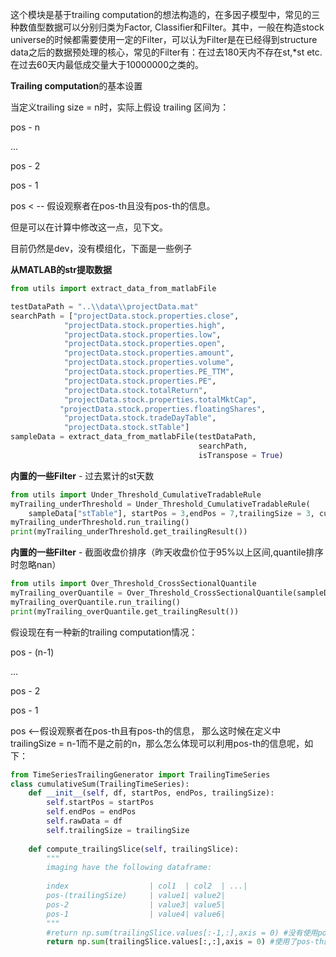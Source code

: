 这个模块是基于trailing computation的想法构造的，在多因子模型中，常见的三种数值型数据可以分别归类为Factor, Classifier和Filter。其中，一般在构造stock universe的时候都需要使用一定的Filter，可以认为Filter是在已经得到structure data之后的数据预处理的核心，常见的Filter有：在过去180天内不存在st,*st etc. 在过去60天内最低成交量大于10000000之类的。



**Trailing computation**的基本设置

当定义trailing size = n时，实际上假设 trailing 区间为：

pos - n

...

pos - 2

pos - 1

pos < -- 假设观察者在pos-th且没有pos-th的信息。

但是可以在计算中修改这一点，见下文。



目前仍然是dev，没有模组化，下面是一些例子

**从MATLAB的str提取数据**

```Python
from utils import extract_data_from_matlabFile

testDataPath = "..\\data\\projectData.mat"
searchPath = ["projectData.stock.properties.close",
            "projectData.stock.properties.high",
            "projectData.stock.properties.low",
            "projectData.stock.properties.open",
            "projectData.stock.properties.amount",
            "projectData.stock.properties.volume",
            "projectData.stock.properties.PE_TTM",
            "projectData.stock.properties.PE",
            "projectData.stock.totalReturn",
            "projectData.stock.properties.totalMktCap",
           "projectData.stock.properties.floatingShares",
            "projectData.stock.tradeDayTable",
            "projectData.stock.stTable"]
sampleData = extract_data_from_matlabFile(testDataPath, 
                                          searchPath,
                                          isTranspose = True)
```



**内置的一些Filter** - 过去累计的st天数

```Python
from utils import Under_Threshold_CumulativeTradableRule
myTrailing_underThreshold = Under_Threshold_CumulativeTradableRule(
    sampleData["stTable"], startPos = 3,endPos = 7,trailingSize = 3, cumulationThreshold = 7)
myTrailing_underThreshold.run_trailing()
print(myTrailing_underThreshold.get_trailingResult())
```



**内置的一些Filter** - 截面收盘价排序（昨天收盘价位于95%以上区间,quantile排序时忽略nan）

```Python
from utils import Over_Threshold_CrossSectionalQuantile
myTrailing_overQuantile = Over_Threshold_CrossSectionalQuantile(sampleData["close"], startPos = 3, endPos = 7, quantileThreshold = 0.95, trailingSize = 2)
myTrailing_overQuantile.run_trailing()
print(myTrailing_overQuantile.get_trailingResult())
```



假设现在有一种新的trailing computation情况：

pos - (n-1)

...

pos - 2

pos - 1

pos <--假设观察者在pos-th且有pos-th的信息， 那么这时候在定义中trailingSize = n-1而不是之前的n，那么怎么体现可以利用pos-th的信息呢，如下：

```Python
from TimeSeriesTrailingGenerator import TrailingTimeSeries
class cumulativeSum(TrailingTimeSeries):
    def __init__(self, df, startPos, endPos, trailingSize):
        self.startPos = startPos
        self.endPos = endPos
        self.rawData = df
        self.trailingSize = trailingSize
    
    def compute_trailingSlice(self, trailingSlice):
        """
        imaging have the following dataframe:
            
        index 				   | col1  | col2  | ...|
        pos-(trailingSize)     | value1| value2|
        pos-2   			   | value3| value5|
        pos-1   			   | value4| value6|
        """
        #return np.sum(trailingSlice.values[:-1,:],axis = 0) #没有使用pos-th的信息
    	return np.sum(trailingSlice.values[:,:],axis = 0) #使用了pos-th的信息
```

